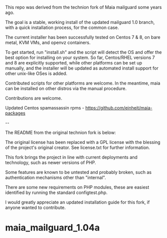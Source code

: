 This repo was derived from the technion fork of Maia mailguard some years ago.

The goal is a stable, working install of the updated mailguard 1.0 branch, with a quick installation process, for the common case. 

The current installer has been successfully tested on Centos 7 & 8, on bare metal, KVM VMs, and openvz containers. 

To get started, run "install.sh" and the script will detect the OS and
offer the best option for installing on your system. So far, Centos/RHEL
versions 7 and 8 are explicitly supported, while other platforms can be
set up manually, and the installer will be updated as automated install 
support for other unix-like OSes is added.

Contributed scripts for other platforms are welcome.
In the meantime, maia can be installed on other distros via the manual procedure.

Contributions are welcome.

Updated Centos spamassassin rpms - https://github.com/einheit/maia-packages

-- 

The README from the original technion fork is below:

The original license has been replaced with a GPL license with the blessing of the project's original creator. See license.txt for further information.

This fork brings the project in line with current deployments and technology, such as newer versions of PHP.

Some features are known to be untested and probably broken, such as authentication mechanisms other than "internal".

There are some new requirements on PHP modules, these are easiest identified by running the standard configtest.php.

I would greatly appreciate an updated installation guide for this fork, if anyone wanted to contribute.

# maia_mailguard_1.04a
